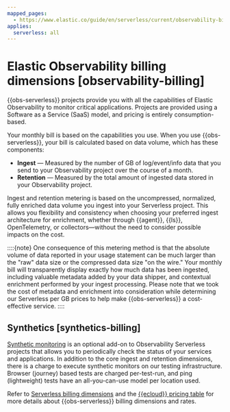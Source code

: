 ```yaml
---
mapped_pages:
  - https://www.elastic.co/guide/en/serverless/current/observability-billing.html
applies:
  serverless: all
---
```


# Elastic Observability billing dimensions [observability-billing]

{{obs-serverless}} projects provide you with all the capabilities of Elastic Observability to monitor critical applications. Projects are provided using a Software as a Service (SaaS) model, and pricing is entirely consumption-based.

Your monthly bill is based on the capabilities you use. When you use {{obs-serverless}}, your bill is calculated based on data volume, which has these components:

* **Ingest** — Measured by the number of GB of log/event/info data that you send to your Observability project over the course of a month.
* **Retention** — Measured by the total amount of ingested data stored in your Observability project.

Ingest and retention metering is based on the uncompressed, normalized, fully enriched data volume you ingest into your Serverless project. This allows you flexibility and consistency when choosing your preferred ingest architecture for enrichment, whether through {{agent}}, {{ls}}, OpenTelemetry, or collectors—without the need to consider possible impacts on the cost.

::::{note}
One consequence of this metering method is that the absolute volume of data reported in your usage statement can be much larger than the "raw" data size or the compressed data size "on the wire." Your monthly bill will transparently display exactly how much data has been ingested, including valuable metadata added by your data shipper, and contextual enrichment performed by your ingest processing. Please note that we took the cost of metadata and enrichment into consideration while determining our Serverless per GB prices to help make {{obs-serverless}} a cost-effective service.
::::



## Synthetics [synthetics-billing]

[Synthetic monitoring](../../../solutions/observability/apps/synthetic-monitoring.md) is an optional add-on to Observability Serverless projects that allows you to periodically check the status of your services and applications. In addition to the core ingest and retention dimensions, there is a charge to execute synthetic monitors on our testing infrastructure. Browser (journey) based tests are charged per-test-run, and ping (lightweight) tests have an all-you-can-use model per location used.

Refer to [Serverless billing dimensions](serverless-project-billing-dimensions.md) and the [{{ecloud}} pricing table](https://cloud.elastic.co/cloud-pricing-table?productType=serverless&project=observability) for more details about {{obs-serverless}} billing dimensions and rates.
